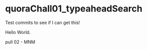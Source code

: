 # quoraChall01_typeaheadSearch
Test commits to see if I can get this!

Hello World.


pull 02 - MNM
